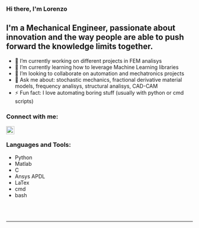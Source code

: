 <!--
### Hi there 👋

**MechEngrLorenzoFiore/MechEngrLorenzoFiore** is a ✨ _special_ ✨ repository because its `README.md` (this file) appears on your GitHub profile.

Here are some ideas to get you started:

- 🔭 I’m currently working on ...
- 🌱 I’m currently learning ...
- 👯 I’m looking to collaborate on ...
- 🤔 I’m looking for help with ...
- 💬 Ask me about ...
- 📫 How to reach me: ...
- 😄 Pronouns: ...
- ⚡ Fun fact: ...
-->

### Hi there, I'm Lorenzo

## I'm a Mechanical Engineer, passionate about innovation and the way people are able to push forward the knowledge limits together.

- 🔭 I’m currently working on different projects in FEM analisys
- 🌱 I’m currently learning how to leverage Machine Learning libraries
- 👯 I’m looking to collaborate on automation and mechatronics projects
- 💬 Ask me about: stochastic mechanics, fractional derivative material models, frequency analisys, structural analisys, CAD-CAM
- ⚡ Fun fact: I love automating boring stuff (usually with python or cmd scripts)

### Connect with me:
[<img align="left" alt="codeSTACKr | LinkedIn" width="22px" src="https://cdn.jsdelivr.net/npm/simple-icons@v3/icons/linkedin.svg" />][linkedin]

<br />

### Languages and Tools:
- Python
- Matlab
- C
- Ansys APDL
- LaTex
- cmd 
- bash

<!-- card dei linguaggi usati nelle repository appena ne avrai
[![Top Langs](https://github-readme-stats.vercel.app/api/top-langs/?username=anuraghazra&layout=compact)](https://github.com/anuraghazra/github-readme-stats)
-->

<br />
<br />

---


[linkedin]: https://www.linkedin.com/in/lorenzo-fiore-372b83194/
